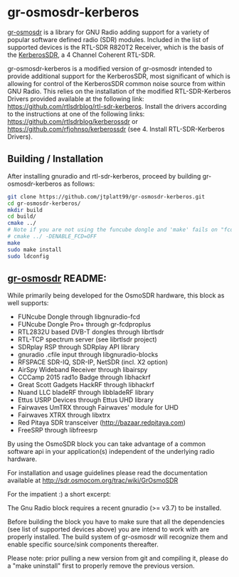 # gr-osmosdr-kerberos
[gr-osmosdr](https://osmocom.org/projects/gr-osmosdr) is a library for GNU Radio adding support for a variety of popular software defined radio (SDR) modules. Included in the list of supported devices is the RTL-SDR R820T2 Receiver, which is the basis of the [KerberosSDR](https://www.rtl-sdr.com/ksdr), a 4 Channel Coherent RTL-SDR.

gr-osmosdr-kerberos is a modified version of gr-osmosdr intended to provide additional support for the KerberosSDR, most significant of which is allowing for control of the KerberosSDR common noise source from within GNU Radio. This relies on the installation of the modified RTL-SDR-Kerberos Drivers provided available at the following link: https://github.com/rtlsdrblog/rtl-sdr-kerberos. Install the drivers according to the instructions at one of the following links: https://github.com/rtlsdrblog/kerberossdr or https://github.com/rfjohnso/kerberossdr (see 4. Install RTL-SDR-Kerberos Drivers).
## Building / Installation
After installing gnuradio and rtl-sdr-kerberos, proceed by building gr-osmosdr-kerberos as follows:
```sh
git clone https://github.com/jtplatt99/gr-osmosdr-kerberos.git
cd gr-osmosdr-kerberos/
mkdir build
cd build/
cmake ../
# Note if you are not using the funcube dongle and 'make' fails on "fcdproplus/fcd.h", try altering your cmake command to:
# cmake ../ -DENABLE_FCD=OFF
make
sudo make install
sudo ldconfig
```
## [gr-osmosdr](https://osmocom.org/projects/gr-osmosdr) README:
While primarily being developed for the OsmoSDR hardware, this block
as well supports:

 * FUNcube Dongle through libgnuradio-fcd
 * FUNcube Dongle Pro+ through gr-fcdproplus
 * RTL2832U based DVB-T dongles through librtlsdr
 * RTL-TCP spectrum server (see librtlsdr project)
 * SDRplay RSP through SDRplay API library
 * gnuradio .cfile input through libgnuradio-blocks
 * RFSPACE SDR-IQ, SDR-IP, NetSDR (incl. X2 option)
 * AirSpy Wideband Receiver through libairspy
 * CCCamp 2015 rad1o Badge through libhackrf
 * Great Scott Gadgets HackRF through libhackrf
 * Nuand LLC bladeRF through libbladeRF library
 * Ettus USRP Devices through Ettus UHD library
 * Fairwaves UmTRX through Fairwaves' module for UHD
 * Fairwaves XTRX through libxtrx
 * Red Pitaya SDR transceiver (http://bazaar.redpitaya.com)
 * FreeSRP through libfreesrp

By using the OsmoSDR block you can take advantage of a common software api in
your application(s) independent of the underlying radio hardware.

For installation and usage guidelines please read the documentation available
at http://sdr.osmocom.org/trac/wiki/GrOsmoSDR

For the impatient :) a short excerpt:

The Gnu Radio block requires a recent gnuradio (>= v3.7) to be installed.

Before building the block you have to make sure that all the dependencies
(see list of supported devices above) you are intend to work with are
properly installed. The build system of gr-osmosdr will recognize them and
enable specific source/sink components thereafter.

Please note: prior pulling a new version from git and compiling it,
please do a "make uninstall" first to properly remove the previous version.
